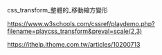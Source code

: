 css_transform_整體的_移動縮方變形

https://www.w3schools.com/cssref/playdemo.php?filename=playcss_transform&preval=scale(2,3)

https://ithelp.ithome.com.tw/articles/10200713